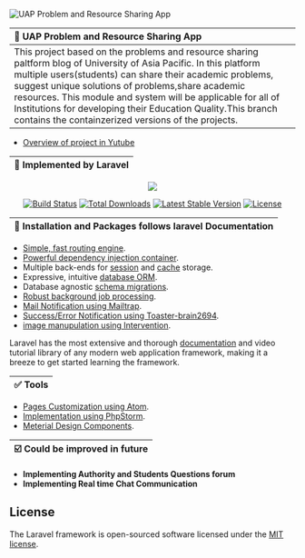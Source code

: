 ![UAP Problem and Resource Sharing App](https://github.com/Remonhasan/uap-pars-app/blob/master/uap-pars-github.png)

| :bell: UAP Problem and Resource Sharing App |
|:--------------------|
|This project based on the problems and resource sharing paltform blog of University of Asia Pacific. In this platform multiple users(students) can share their academic problems, suggest unique solutions of problems,share academic resources. This module and system will be applicable for all of Institutions for developing their Education Quality.This branch contains the containzerized versions of the projects.|
- [Overview of project in Yutube](https://www.youtube.com/watch?v=OS8ZCHCXnsM)

| :pill: Implemented by Laravel |
|:--------------------|

<p align="center"><img src="https://laravel.com/assets/img/components/logo-laravel.svg"></p>

<p align="center">
<a href="https://travis-ci.org/laravel/framework"><img src="https://travis-ci.org/laravel/framework.svg" alt="Build Status"></a>
<a href="https://packagist.org/packages/laravel/framework"><img src="https://poser.pugx.org/laravel/framework/d/total.svg" alt="Total Downloads"></a>
<a href="https://packagist.org/packages/laravel/framework"><img src="https://poser.pugx.org/laravel/framework/v/stable.svg" alt="Latest Stable Version"></a>
<a href="https://packagist.org/packages/laravel/framework"><img src="https://poser.pugx.org/laravel/framework/license.svg" alt="License"></a>
</p>

| :pushpin: Installation and Packages follows laravel Documentation |
|:--------------------|

- [Simple, fast routing engine](https://laravel.com/docs/routing).
- [Powerful dependency injection container](https://laravel.com/docs/container).
- Multiple back-ends for [session](https://laravel.com/docs/session) and [cache](https://laravel.com/docs/cache) storage.
- Expressive, intuitive [database ORM](https://laravel.com/docs/eloquent).
- Database agnostic [schema migrations](https://laravel.com/docs/migrations).
- [Robust background job processing](https://laravel.com/docs/queues).
- [Mail Notification using Mailtrap](https://blog.mailtrap.io/mailtrap-getting-started-guide/).
- [Success/Error Notification using Toaster-brain2694](https://github.com/brian2694/laravel-toastr).
- [image manupulation using Intervention](http://image.intervention.io/getting_started/installation).

Laravel has the most extensive and thorough [documentation](https://laravel.com/docs) and video tutorial library of any modern web application framework, making it a breeze to get started learning the framework.

| :white_check_mark: Tools |
|:--------------------|
- [Pages Customization using Atom](https://atom.io/).
- [Implementation using PhpStorm](https://www.jetbrains.com/phpstorm/).
- [Meterial Design Components](https://material.io/design/).

| :ballot_box_with_check: Could be improved in future |
|:--------------------|

- **Implementing Authority and Students Questions forum**
- **Implementing Real time Chat Communication**



## License

The Laravel framework is open-sourced software licensed under the [MIT license](https://opensource.org/licenses/MIT).

